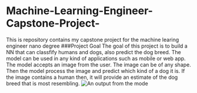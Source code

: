 # Machine-Learning-Engineer-Capstone-Project-
This is repository contains my capstone project for the machine learing engineer nano degree 
###Project Goal
The goal of this project is to build a NN that can classfify humans and dogs, also predict the dog breed. The model can be used in any kind of applications such as mobile or web app. The model accepts an image from the user. The image can be of any shape. Then the model process the image and predict which kind of a dog it is. If the image contains a human then, it will provide an estimate of the dog breed that is most resembling.
![An output from the mode](https://raw.githubusercontent.com/Randheerrrk/Machine-Learning-Engineer-Capstone-Project-Dog-Breed-Classifier/master/Screenshot%20from%202020-05-10%2013-29-06.png)
